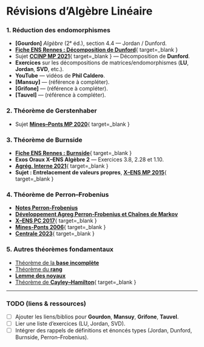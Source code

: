 # Révisions d’Algèbre Linéaire

### 1. Réduction des endomorphismes
- **[Gourdon]** *Algèbre* (2ᵉ éd.), section 4.4 — Jordan / Dunford.
- [**Fiche ENS Rennes : Décomposition de Dunford**](../assets/pdfs/decomp_dunford.pdf){ target=_blank }
- Sujet [**CCINP MP 2021**](../assets/pdfs/CCINP_2021_MP_Maths_2_e.pdf){ target=_blank } — Décomposition de **Dunford**.
- **Exercices** sur les décompositions de matrices/endomorphismes (**LU**, **Jordan**, **SVD**, etc.).
- **YouTube** — vidéos de **Phil Caldero**.
- **[Mansuy]** — (référence à compléter).
- **[Grifone]** — (référence à compléter).
- **[Tauvel]** — (référence à compléter).

### 2. Théorème de Gerstenhaber
- Sujet [**Mines–Ponts MP 2020**](../assets/pdfs/Mines-Ponts_2020_MP_Maths_1_e.pdf){ target=_blank }

### 3. Théorème de Burnside
- [**Fiche ENS Rennes : Burnside**](../assets/pdfs/burnside.pdf){ target=_blank }
- **Exos Oraux X–ENS Algèbre 2** — Exercices 3.8, 2.28 et 1.10.
- [**Agrég. Interne 2021**](../assets/pdfs/Agreg-Interne_2021_Maths_ep1.pdf){ target=_blank }
- **Sujet : Entrelacement de valeurs propres**, [**X–ENS MP 2015**](../assets/pdfs/X-ENS_2015_Maths_A.pdf){ target=_blank }

### 4. Théorème de Perron–Frobenius
- [**Notes Perron-Frobenius**](../assets/pdfs/Perron-Frobenius.pdf)
- [**Développement Agreg Perron-Frobenius et Chaînes de Markov**](../assets/pdfs/Perron-Frobenius-Chaines-Markov.pdf)
- [**X–ENS PC 2017**](../assets/pdfs/X-ENS_2017_PC_Maths_e.pdf){ target=_blank }
- [**Mines-Ponts 2006**](../assets/pdfs/Mines-Ponts_2006_MP_Maths_1_e.pdf){ target=_blank }
- [**Centrale 2023**](../assets/pdfs/Centrale_2023_PC_Maths_1_e.pdf){ target=_blank }

### 5. Autres théorèmes fondamentaux
- [Théorème de la **base incomplète**](./base-incomplete.md)
- [Théorème du **rang**](./th-rang.md)
- [**Lemme des noyaux**](./lemme-noyaux.md)
- [Théorème de **Cayley–Hamilton**](../assets/pdfs/CaylHami.pdf){ target=_blank }

---

### TODO (liens & ressources)
- [ ] Ajouter les liens/biblios pour **Gourdon**, **Mansuy**, **Grifone**, **Tauvel**.
- [ ] Lier une liste d’exercices (LU, Jordan, SVD).
- [ ] Intégrer des rappels de définitions et énoncés types (Jordan, Dunford, Burnside, Perron–Frobenius).
